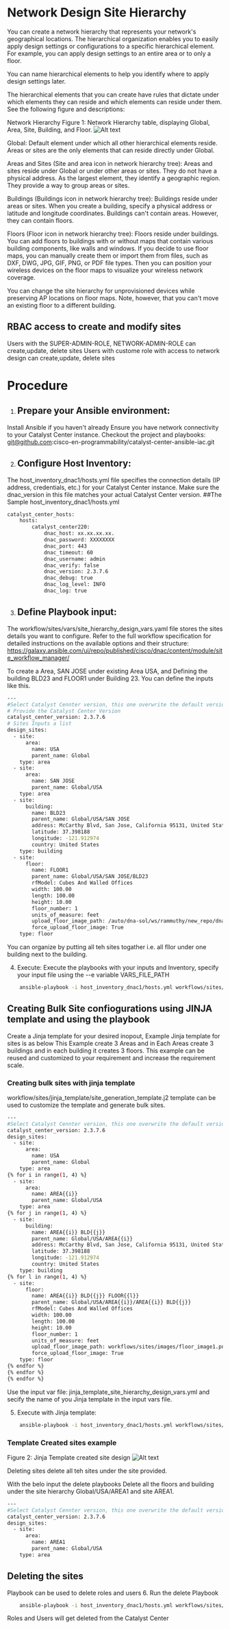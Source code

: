 # Network Design Site Hierarchy

You can create a network hierarchy that represents your network's geographical locations. The hierarchical organization enables you to easily apply design settings or configurations to a specific hierarchical element. For example, you can apply design settings to an entire area or to only a floor.

You can name hierarchical elements to help you identify where to apply design settings later.

The hierarchical elements that you can create have rules that dictate under which elements they can reside and which elements can reside under them. See the following figure and descriptions:

Network Hierarchy
Figure 1: Network Hierarchy table, displaying Global, Area, Site, Building, and Floor.
![Alt text](./images/site_image1.png)

Global: Default element under which all other hierarchical elements reside. Areas or sites are the only elements that can reside directly under Global.

Areas and Sites (Site and area icon in network hierarchy tree): Areas and sites reside under Global or under other areas or sites. They do not have a physical address. As the largest element, they identify a geographic region. They provide a way to group areas or sites.

Buildings (Buildings icon in network hierarchy tree): Buildings reside under areas or sites. When you create a building, specify a physical address or latitude and longitude coordinates. Buildings can't contain areas. However, they can contain floors.

Floors (Floor icon in network hierarchy tree): Floors reside under buildings. You can add floors to buildings with or without maps that contain various building components, like walls and windows. If you decide to use floor maps, you can manually create them or import them from files, such as DXF, DWG, JPG, GIF, PNG, or PDF file types. Then you can position your wireless devices on the floor maps to visualize your wireless network coverage.

You can change the site hierarchy for unprovisioned devices while preserving AP locations on floor maps. Note, however, that you can't move an existing floor to a different building.

## RBAC access to create and modify sites
Users with the SUPER-ADMIN-ROLE, NETWORK-ADMIN-ROLE can create,update, delete sites
Users with custome role with access to network design can create,update, delete sites

# Procedure
1. ## Prepare your Ansible environment:

Install Ansible if you haven't already
Ensure you have network connectivity to your Catalyst Center instance.
Checkout the project and playbooks: git@github.com:cisco-en-programmability/catalyst-center-ansible-iac.git

2. ## Configure Host Inventory:

The host_inventory_dnac1/hosts.yml file specifies the connection details (IP address, credentials, etc.) for your Catalyst Center instance.
Make sure the dnac_version in this file matches your actual Catalyst Center version.
##The Sample host_inventory_dnac1/hosts.yml

```bash
catalyst_center_hosts:
    hosts:
        catalyst_center220:
            dnac_host: xx.xx.xx.xx.
            dnac_password: XXXXXXXX
            dnac_port: 443
            dnac_timeout: 60
            dnac_username: admin
            dnac_verify: false
            dnac_version: 2.3.7.6
            dnac_debug: true
            dnac_log_level: INFO
            dnac_log: true
```
3. ## Define Playbook input:
The workflow/sites/vars/site_hierarchy_design_vars.yaml file stores the sites details you want to configure.
Refer to the full workflow specification for detailed instructions on the available options and their structure: https://galaxy.ansible.com/ui/repo/published/cisco/dnac/content/module/site_workflow_manager/

To create a Area, SAN JOSE under existing Area USA, and Defining the building BLD23 and FLOOR1 under Building 23. You can define the inputs like this.
```bash
---
#Select Catalyst Cennter version, this one overwrite the default version from host file
# Provide the Catalyst Center Version
catalyst_center_version: 2.3.7.6
# Sites Inputs a list 
design_sites:
  - site:
      area:
        name: USA
        parent_name: Global
    type: area
  - site:
      area:
        name: SAN JOSE
        parent_name: Global/USA
    type: area
  - site:
      building:
        name: BLD23
        parent_name: Global/USA/SAN JOSE
        address: McCarthy Blvd, San Jose, California 95131, United States
        latitude: 37.398188
        longitude: -121.912974
        country: United States
    type: building
  - site:
      floor:
        name: FLOOR1
        parent_name: Global/USA/SAN JOSE/BLD23
        rfModel: Cubes And Walled Offices
        width: 100.00
        length: 100.00
        height: 10.00
        floor_number: 1
        units_of_measure: feet
        upload_floor_image_path: /auto/dna-sol/ws/rammuthy/new_repo/dnac_ansible_workflows/workflows/sites/images/floor_image1.png
        force_upload_floor_image: True
    type: floor
```
You can organize by putting all teh sites togather i.e. all fllor under one building next to the building.

4. Execute: Execute the playbooks with your inputs and Inventory, specify your input file using the --e variable VARS_FILE_PATH
```bash
    ansible-playbook -i host_inventory_dnac1/hosts.yml workflows/sites/playbook/site_hierarchy_playbook.yml --e VARS_FILE_PATH=/Users/pawansi/dnac_ansible_workflows/workflows/sites/vars/site_hierarchy_design_vars.yml -vvv
```
## Creating Bulk Site confiogurations using JINJA template and using the playbook

Create a Jinja template for your desired inopout, Example Jinja template for sites is as below
This Example create 3 Areas and in Each Areas create 3 buildings and in each building it creates 3 floors. 
This example can be reused and customized to your requirement and increase the requirement scale.

### Creating bulk sites with jinja template
workflow/sites/jinja_template/site_generation_template.j2 template can be used to customize the template and generate bulk sites.

```bash
---
#Select Catalyst Cennter version, this one overwrite the default version from host file
catalyst_center_version: 2.3.7.6
design_sites:
  - site:
      area:
        name: USA
        parent_name: Global
    type: area
{% for i in range(1, 4) %}
  - site:
      area:
        name: AREA{{i}}
        parent_name: Global/USA
    type: area
{% for j in range(1, 4) %}
  - site:
      building:
        name: AREA{{i}} BLD{{j}}
        parent_name: Global/USA/AREA{{i}}
        address: McCarthy Blvd, San Jose, California 95131, United States
        latitude: 37.398188
        longitude: -121.912974
        country: United States
    type: building
{% for l in range(1, 4) %}
  - site:
      floor:
        name: AREA{{i}} BLD{{j}} FLOOR{{l}}
        parent_name: Global/USA/AREA{{i}}/AREA{{i}} BLD{{j}}
        rfModel: Cubes And Walled Offices
        width: 100.00
        length: 100.00
        height: 10.00
        floor_number: 1
        units_of_measure: feet
        upload_floor_image_path: workflows/sites/images/floor_image1.png
        force_upload_floor_image: True
    type: floor
{% endfor %}
{% endfor %}
{% endfor %}
```

Use the input var file: jinja_template_site_hierarchy_design_vars.yml and secify the name of you Jinja template in the input vars file.

5. Execute with Jinja template:
```bash
    ansible-playbook -i host_inventory_dnac1/hosts.yml workflows/sites/playbook/site_hierarchy_playbook.yml --e VARS_FILE_PATH=/Users/pawansi/dnac_ansible_workflows/workflows/sites/vars/jinja_template_site_hierarchy_design_vars.yml -vvv
```

### Template Created sites example
Figure 2: Jinja Template created site design
![Alt text](./images/template_created_sites.png)

Deleting sites delete all teh sites under the site provided.

With the belo input the delete playbooks Delete all the floors and building under the site hierarchy Global/USA/AREA1 and site AREA1.
```bash
---
#Select Catalyst Cennter version, this one overwrite the default version from host file
catalyst_center_version: 2.3.7.6
design_sites:  
  - site:
      area:
        name: AREA1
        parent_name: Global/USA
    type: area
```

## Deleting the sites
Playbook can be used to delete roles and users
6. Run the delete Playbook
```bash
    ansible-playbook -i host_inventory_dnac1/hosts.yml workflows/sites/playbook/delete_site_hierarchy_playbook.yml --e VARS_FILE_PATH=/Users/pawansi/dnac_ansible_workflows/workflows/sites/vars/delete_site_hierarchy_design_vars.yml -vvv
```
Roles and Users will get deleted from the Catalyst Center

